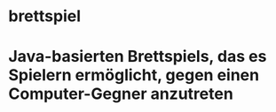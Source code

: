 # brettspiel
# Java-basierten Brettspiels, das es Spielern ermöglicht, gegen einen Computer-Gegner anzutreten
